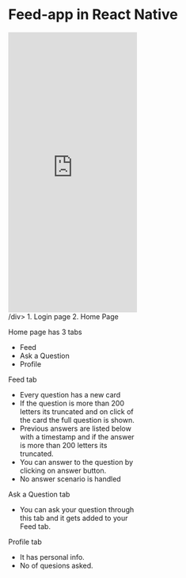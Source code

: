 # Feed-app  in React Native

<div style="width:260px;max-width:100%;"><div style="height:0;padding-bottom:217.69%;position:relative;"><iframe width="260" height="566" style="position:absolute;top:0;left:0;width:100%;height:100%;" frameBorder="0" src="https://imgflip.com/embed/3x4utx"></iframe></div>/div>
1. Login page 
2. Home Page

Home page has 3 tabs
  - Feed
  - Ask a Question
  - Profile

Feed tab
   - Every question has a new card 
   - If the question is more than 200 letters its truncated and on click of the card the full question is shown.
   - Previous answers are listed below with a timestamp and if the answer is more than 200 letters its truncated.
   - You can answer to the question by clicking on answer button.
   - No answer scenario is handled

Ask a Question tab
   -  You can ask your question through this tab and it gets added to your Feed tab.

Profile tab
   - It has personal info.
   - No of quesions asked.
 
